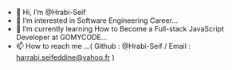 - 👋 Hi, I’m @Hrabi-Seif
- 👀 I’m interested in Software Engineering Career...
- 🌱 I’m currently learning How to Become a Full-stack JavaScript Developer at GOMYCODE...
- 📫 How to reach me ...( Github : @Hrabi-Seif /  Email : harrabi.seifeddine@yahoo.fr )

